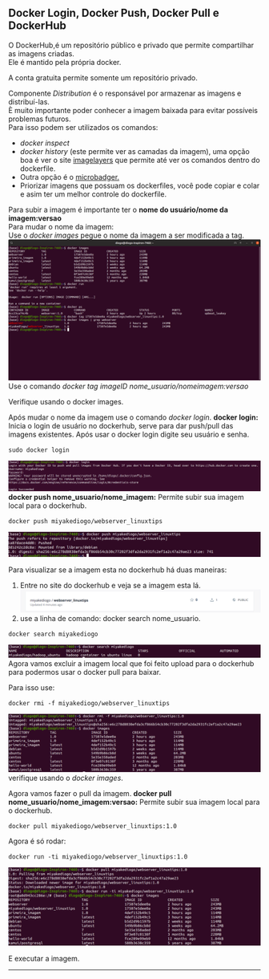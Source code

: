 ## Docker Login, Docker Push, Docker Pull e DockerHub
O DockerHub,é um repositório público e privado que permite compartilhar as imagens criadas.  
Ele é mantido pela própria docker.  

A conta gratuita permite somente um repositório privado.  

Componente *Distribution* é o responsável por armazenar as imagens e distribuí-las.  
È muito importante poder conhecer a imagem baixada para evitar possíveis problemas futuros.  
Para isso podem ser utilizados os comandos:  
* *docker inspect* 
* *docker history* (este permite ver as camadas da imagem), uma opção boa é ver o site [imagelayers](https://imagelayers.io/) que permite até ver os comandos dentro do dockerfile. 
* Outra opção é o [microbadger.](https://microbadger.com/)
* Priorizar imagens que possuam os dockerfiles, você pode copiar e colar e asim ter um melhor controle do dockerfile.  

Para subir a imagem é importante ter o **nome do usuário/nome da imagem:versao**  
Para mudar o nome da imagem:  
Use o *docker images* pegue o nome da imagem a ser modificada a tag. 
![](imagens/docker_36.png) 
Use o comando *docker tag imageID nome_usuario/nomeimagem:versao*

Verifique usando o docker images.  

Após mudar o nome da imagem use o comando *docker login*.
**docker login:** Inicia o login de usuário no dockerhub, serve para dar push/pull das imagens existentes. Após usar o docker login digite seu usuário e senha.  
```
sudo docker login
```
![](imagens/docker_37.png) 
**docker push nome_usuario/nome_imagem:** Permite subir sua imagem local para o dockerhub. 
```
docker push miyakediogo/webserver_linuxtips
```
![](imagens/docker_38.png)

Para visualizar se a imagem esta no dockerhub há duas maneiras:
1. Entre no site do dockerhub e veja se a imagem esta lá.  ![](imagens/docker_39.png)
2. use a linha de comando: docker search nome_usuario.
```
docker search miyakediogo
```
![](imagens/docker_40.png)
Agora vamos excluir a imagem local que foi feito upload para o dockerhub para podermos usar o docker pull para baixar.  

Para isso use:  
```
docker rmi -f miyakediogo/webserver_linuxtips
```
![](imagens/docker_41.png)
verifique usando o *docker images*.

Agora vamos fazer o pull da imagem.
**docker pull nome_usuario/nome_imagem:versao:** Permite subir sua imagem local para o dockerhub. 
```
docker pull miyakediogo/webserver_linuxtips:1.0
```
Agora é só rodar:  
``` 
docker run -ti miyakediogo/webserver_linuxtips:1.0
```
![](imagens/docker_42.png)

E executar a imagem.  

---